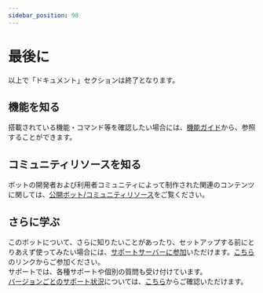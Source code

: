 ```yaml
---
sidebar_position: 98
---
```

# 最後に
以上で「ドキュメント」セクションは終了となります。  

## 機能を知る
  搭載されている機能・コマンド等を確認したい場合には、[機能ガイド](../guide/overview.md)から、参照することができます。

## コミュニティリソースを知る
  ボットの開発者および利用者コミュニティによって制作された関連のコンテンツに関しては、[公開ボット/コミュニティリソース](/community-resources)をご覧ください。

## さらに学ぶ
  このボットについて、さらに知りたいことがあったり、セットアップする前にとりあえず使ってみたい場合には、[サポートサーバーに参加](https://sr.usamyon.moe/8QZw)いただけます。[こちら](https://sr.usamyon.moe/8QZw)のリンクからご参加ください。    
  サポートでは、各種サポートや個別の質問も受け付けています。  
  [バージョンごとのサポート状況](https://web.usamyon.moe/Discord-SimpleMusicBot/docs/next/setup/support)については、[こちら](https://web.usamyon.moe/Discord-SimpleMusicBot/docs/next/setup/support)からご確認いただけます。
